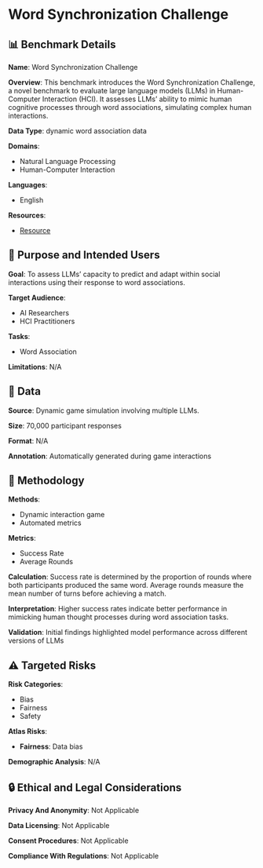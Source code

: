# Word Synchronization Challenge

## 📊 Benchmark Details

**Name**: Word Synchronization Challenge

**Overview**: This benchmark introduces the Word Synchronization Challenge, a novel benchmark to evaluate large language models (LLMs) in Human-Computer Interaction (HCI). It assesses LLMs’ ability to mimic human cognitive processes through word associations, simulating complex human interactions.

**Data Type**: dynamic word association data

**Domains**:
- Natural Language Processing
- Human-Computer Interaction

**Languages**:
- English

**Resources**:
- [Resource](https://word-sync.games/)

## 🎯 Purpose and Intended Users

**Goal**: To assess LLMs’ capacity to predict and adapt within social interactions using their response to word associations.

**Target Audience**:
- AI Researchers
- HCI Practitioners

**Tasks**:
- Word Association

**Limitations**: N/A

## 💾 Data

**Source**: Dynamic game simulation involving multiple LLMs.

**Size**: 70,000 participant responses

**Format**: N/A

**Annotation**: Automatically generated during game interactions

## 🔬 Methodology

**Methods**:
- Dynamic interaction game
- Automated metrics

**Metrics**:
- Success Rate
- Average Rounds

**Calculation**: Success rate is determined by the proportion of rounds where both participants produced the same word. Average rounds measure the mean number of turns before achieving a match.

**Interpretation**: Higher success rates indicate better performance in mimicking human thought processes during word association tasks.

**Validation**: Initial findings highlighted model performance across different versions of LLMs

## ⚠️ Targeted Risks

**Risk Categories**:
- Bias
- Fairness
- Safety

**Atlas Risks**:
- **Fairness**: Data bias

**Demographic Analysis**: N/A

## 🔒 Ethical and Legal Considerations

**Privacy And Anonymity**: Not Applicable

**Data Licensing**: Not Applicable

**Consent Procedures**: Not Applicable

**Compliance With Regulations**: Not Applicable
